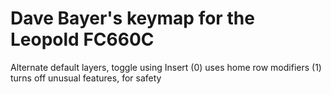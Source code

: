 # Dave Bayer's keymap for the Leopold FC660C

Alternate default layers, toggle using Insert
(0) uses home row modifiers
(1) turns off unusual features, for safety
